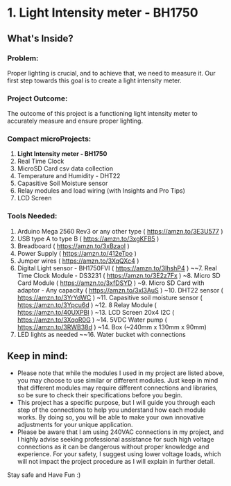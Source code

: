 # 1. Light Intensity meter - BH1750 

## What's Inside?
### Problem: 
Proper lighting is crucial, and to achieve that, we need to measure it. Our first step towards this goal is to create a light intensity meter.

### Project Outcome: 
The outcome of this project is a functioning light intensity meter to accurately measure and ensure proper lighting.

### Compact microProjects: 
1. **Light Intensity meter - BH1750**
2. Real Time Clock
3. MicroSD Card csv data collection
4. Temperature and Humidity - DHT22
5. Capasitive Soil Moisture sensor
6. Relay modules and load wiring (with Insights and Pro Tips)
7. LCD Screen

### Tools Needed:
1.   Arduino Mega 2560 Rev3 or any other type ( https://amzn.to/3E3U577 )
2.   USB type A to type B ( https://amzn.to/3xgKFB5 )
3.   Breadboard ( https://amzn.to/3xBzaol )
4.   Power Supply ( https://amzn.to/412eTpo )
5.   Jumper wires ( https://amzn.to/3XqQXc4 )
6.   Digital Light sensor - BH1750FVI ( https://amzn.to/3IhshP4 )
~~7.   Real Time Clock Module - DS3231 ( https://amzn.to/3E2z7Fx )
~8.   Micro SD Card Module ( https://amzn.to/3xfDSYD )
~9.   Micro SD Card with adaptor - Any capacity ( https://amzn.to/3xl3AuS )
~10.  DHT22 sensor ( https://amzn.to/3YrYdWC )
~11.  Capasitive soil moisture sensor ( https://amzn.to/3Ypcu6d )
~12.  8 Relay Module ( https://amzn.to/40UXPBI )
~13.  LCD Screen 20x4 I2C ( https://amzn.to/3XqoR0G )
~14.  5VDC Water pump ( https://amzn.to/3RWB38d )
~14.  Box (~240mm x 130mm x 90mm)
15.  LED lights as needed
~~16.  Water bucket with connections


## Keep in mind: 
- Please note that while the modules I used in my project are listed above, you may choose to use similar or different modules. Just keep in mind that different modules may require different connections and libraries, so be sure to check their specifications before you begin.
- This project has a specific purpose, but I will guide you through each step of the connections to help you understand how each module works. By doing so, you will be able to make your own innovative adjustments for your unique application.
- Please be aware that I am using 240VAC connections in my project, and I highly advise seeking professional assistance for such high voltage connections as it can be dangerous without proper knowledge and experience. For your safety, I suggest using lower voltage loads, which will not impact the project procedure as I will explain in further detail.


Stay safe and Have Fun :)

